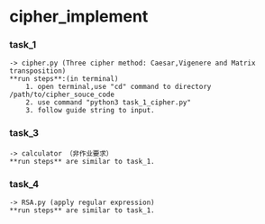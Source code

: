 # cipher_implement

### **task_1** 
    -> cipher.py (Three cipher method: Caesar,Vigenere and Matrix transposition)
    **run steps**:(in terminal)
        1. open terminal,use "cd" command to directory /path/to/cipher_souce_code
        2. use command "python3 task_1_cipher.py"
        3. follow guide string to input.

### **task_3** 
    -> calculator （非作业要求）
    **run steps** are similar to task_1.

### **task_4** 
    -> RSA.py (apply regular expression)
    **run steps** are similar to task_1.
